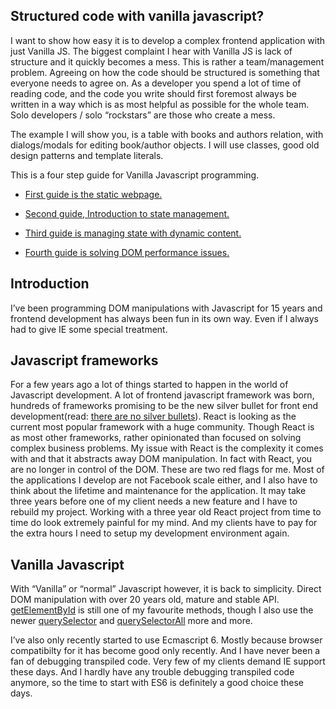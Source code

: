 ## Structured code with vanilla javascript?

I want to show how easy it is to develop a complex frontend application with just Vanilla JS. The biggest complaint I hear with Vanilla JS is lack of structure and it quickly becomes a mess. This is rather a team/management problem. Agreeing on how the code should be structured is something that everyone needs to agree on. As a developer you spend a lot of time of reading code, and the code you write should first foremost always be written in a way which is as most helpful as possible for the whole team. Solo developers / solo “rockstars” are those who create a mess.

The example I will show you, is a table with books and authors relation, with dialogs/modals for editing book/author objects. I will use classes, good old design patterns and template literals.

This is a four step guide for Vanilla Javascript programming. 


* [First guide is the static webpage.](https://github.com/olavgg/vanillajs/wiki/The-static-website-vanilla-javascript)

* [Second guide, Introduction to state management.](https://github.com/olavgg/vanillajs/wiki/State-management-with-the-observer-pattern)

* [Third guide is managing state with dynamic content.](https://github.com/olavgg/vanillajs/wiki/Add-dynamic-content-and-manage-state-with-vanilla-Javascript)

* [Fourth guide is solving DOM performance issues.](https://github.com/olavgg/vanillajs/wiki/Performance)


## Introduction

I’ve been programming DOM manipulations with Javascript for 15 years and frontend development has always been fun in its own way. Even if I always had to give IE some special treatment.

## Javascript frameworks

For a few years ago a lot of things started to happen in the world of Javascript development. A lot of frontend javascript framework was born, hundreds of frameworks promising to be the new silver bullet for front end development(read: [there are no silver bullets](https://en.wikipedia.org/wiki/No_Silver_Bullet)). React is looking as the current most popular framework with a huge community. Though React is as most other frameworks, rather opinionated than focused on solving complex business problems. My issue with React is the complexity it comes with and that it abstracts away DOM manipulation. In fact with React, you are no longer in control of the DOM. These are two red flags for me. Most of the applications I develop are not Facebook scale either, and I also have to think about the lifetime and maintenance for the application. It may take three years before one of my client needs a new feature and I have to rebuild my project. Working with a three year old React project from time to time do look extremely painful for my mind. And my clients have to pay for the extra hours I need to setup my development environment again.

## Vanilla Javascript

With “Vanilla” or “normal” Javascript however, it is back to simplicity. Direct DOM manipulation with over 20 years old, mature and stable API. [getElementById](https://developer.mozilla.org/en-US/docs/Web/API/Document/getElementById) is still one of my favourite methods, though I also use the newer [querySelector](https://developer.mozilla.org/en-US/docs/Web/API/Document/querySelector) and [querySelectorAll](https://developer.mozilla.org/en-US/docs/Web/API/Document/querySelectorAll) more and more.

I’ve also only recently started to use Ecmascript 6. Mostly because browser compatibilty for it has become good only recently. And I have never been a fan of debugging transpiled code. Very few of my clients demand IE support these days. And I hardly have any trouble debugging transpiled code anymore, so the time to start with ES6 is definitely a good choice these days.
 